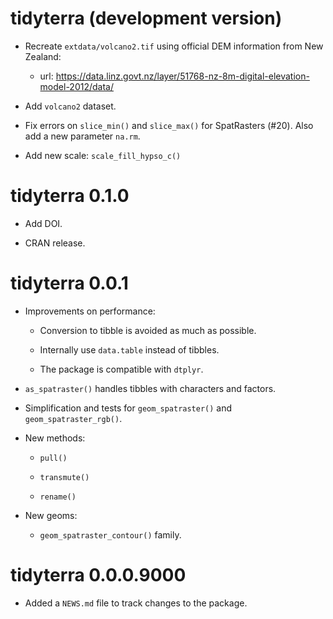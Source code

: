 # tidyterra (development version)

-   Recreate `extdata/volcano2.tif` using official DEM information from New
    Zealand:

    -   url:
        <https://data.linz.govt.nz/layer/51768-nz-8m-digital-elevation-model-2012/data/>

-   Add `volcano2` dataset.

-   Fix errors on `slice_min()` and `slice_max()` for SpatRasters (#20). Also
    add a new parameter `na.rm`.

-   Add new scale: `scale_fill_hypso_c()`

# tidyterra 0.1.0

-   Add DOI.

-   CRAN release.

# tidyterra 0.0.1

-   Improvements on performance:

    -   Conversion to tibble is avoided as much as possible.

    -   Internally use `data.table` instead of tibbles.

    -   The package is compatible with `dtplyr`.

-   `as_spatraster()` handles tibbles with characters and factors.

-   Simplification and tests for `geom_spatraster()` and
    `geom_spatraster_rgb()`.

-   New methods:

    -   `pull()`

    -   `transmute()`

    -   `rename()`

-   New geoms:

    -   `geom_spatraster_contour()` family.

# tidyterra 0.0.0.9000

-   Added a `NEWS.md` file to track changes to the package.
